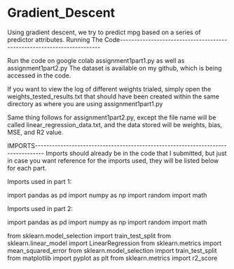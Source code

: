 # Gradient_Descent
Using gradient descent, we try to predict mpg based on a series of predictor attributes.
Running The Code-----------------------------------------------------------------------

Run the code on google colab assignment1part1.py as well as assignment1part2.py
The dataset is available on my github, which is being accessed in the code.

If you want to view the log of different weights trialed, simply open the 
weights_tested_results.txt that should have been created within the same directory
as where you are using assignment1part1.py

Same thing follows for assignment1part2.py, except the file name will be called
linear_regression_data.txt, and the data stored will be weights, bias, MSE,
and R2 value.

IMPORTS---------------------------------------------------------------------------------
Imports should already be in the code that I submitted, but just in case you want
reference for the imports used, they will be listed below for each part.

Imports used in part 1:

import pandas as pd
import numpy as np
import random
import math

Imports used in part 2:

import pandas as pd
import numpy as np
import random
import math

from sklearn.model_selection import train_test_split
from sklearn.linear_model import LinearRegression
from sklearn.metrics import mean_squared_error
from sklearn.model_selection import train_test_split
from matplotlib import pyplot as plt
from sklearn.metrics import r2_score
